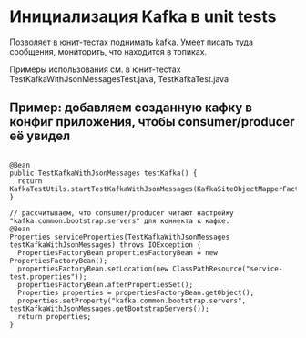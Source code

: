 # Инициализация Kafka в unit tests

Позволяет в юнит-тестах поднимать kafka. Умеет писать туда сообщения, мониторить, что находится в топиках.

Примеры использования см. в юнит-тестах TestKafkaWithJsonMessagesTest.java, TestKafkaTest.java


## Пример: добавляем созданную кафку в конфиг приложения, чтобы consumer/producer её увидел
```

@Bean
public TestKafkaWithJsonMessages testKafka() {
  return KafkaTestUtils.startTestKafkaWithJsonMessages(KafkaSiteObjectMapperFactory.createObjectMapper());
}

// рассчитываем, что consumer/producer читают настройку "kafka.common.bootstrap.servers" для коннекта к кафке.
@Bean
Properties serviceProperties(TestKafkaWithJsonMessages testKafkaWithJsonMessages) throws IOException {
  PropertiesFactoryBean propertiesFactoryBean = new PropertiesFactoryBean();
  propertiesFactoryBean.setLocation(new ClassPathResource("service-test.properties"));
  propertiesFactoryBean.afterPropertiesSet();
  Properties properties = propertiesFactoryBean.getObject();
  properties.setProperty("kafka.common.bootstrap.servers", testKafkaWithJsonMessages.getBootstrapServers());
  return properties;
}
```
